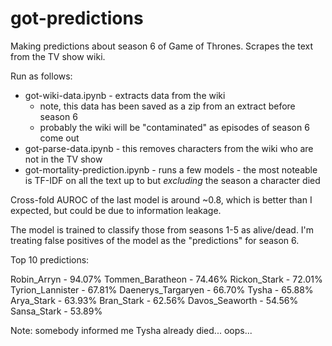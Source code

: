 # got-predictions

Making predictions about season 6 of Game of Thrones. Scrapes the text from the TV show wiki.

Run as follows:

* got-wiki-data.ipynb - extracts data from the wiki
    * note, this data has been saved as a zip from an extract before season 6
    * probably the wiki will be "contaminated" as episodes of season 6 come out
* got-parse-data.ipynb - this removes characters from the wiki who are not in the TV show
* got-mortality-prediction.ipynb - runs a few models - the most noteable is TF-IDF on all the text up to but *excluding* the season a character died

Cross-fold AUROC of the last model is around ~0.8, which is better than I expected, but could be due to information leakage.

The model is trained to classify those from seasons 1-5 as alive/dead.
I'm treating false positives of the model as the "predictions" for season 6.

Top 10 predictions:


Robin_Arryn          - 94.07%
Tommen_Baratheon     - 74.46%
Rickon_Stark         - 72.01%
Tyrion_Lannister     - 67.81%
Daenerys_Targaryen   - 66.70%
Tysha                - 65.88%
Arya_Stark           - 63.93%
Bran_Stark           - 62.56%
Davos_Seaworth       - 54.56%
Sansa_Stark          - 53.89%

Note: somebody informed me Tysha already died... oops...

